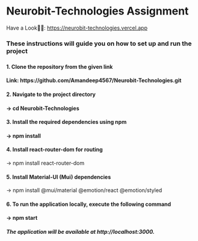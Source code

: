 # Neurobit-Technologies Assignment

Have a Look👨‍💻: https://neurobit-technologies.vercel.app

<h3>These instructions will guide you on how to set up and run the project<h3/>

<h4>1. Clone the repository from the given link<h4/>
  Link: https://github.com/Amandeep4567/Neurobit-Technologies.git

<h4>2. Navigate to the project directory<h4/>
  -> cd Neurobit-Technologies

<h4>3. Install the required dependencies using npm<h4/>
  -> npm install
  
<h4>4. Install react-router-dom for routing</h4>
  -> npm install react-router-dom
  
<h4>5. Install Material-UI (Mui) dependencies</h4>
  -> npm install @mui/material @emotion/react @emotion/styled
  
<h4>6. To run the application locally, execute the following command<h4/>
  -> npm start
  
<h5>The application will be available at http://localhost:3000.</h5>
